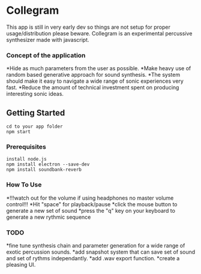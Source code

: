 # Collegram

This app is still in very early dev so things are not setup for proper usage/distribution please beware.
Collegram is an experimental percussive synthesizer made with javascript.

### Concept of the application

*Hide as much parameters from the user as possible.
*Make heavy use of random based generative approach for sound synthesis.
*The system should make it easy to navigate a wide range of sonic experiences very fast.
*Reduce the amount of technical investment spent on producing interesting sonic ideas.

## Getting Started

```
cd to your app folder
npm start 
```
### Prerequisites

```
install node.js 
npm install electron --save-dev
npm install soundbank-reverb
```
### How To Use

*!!!watch out for the volume if using headphones no master volume control!!!
*Hit "space" for playback/pause
*click the mouse button to generate a new set of sound
*press the "q" key on your keyboard to generate a new rythmic sequence

### TODO

*fine tune synthesis chain and parameter generation for a wide range of exotic percussion sounds.
*add snapshot system that can save set of sound and set of rythms independantly.
*add .wav export function.
*create a pleasing UI.